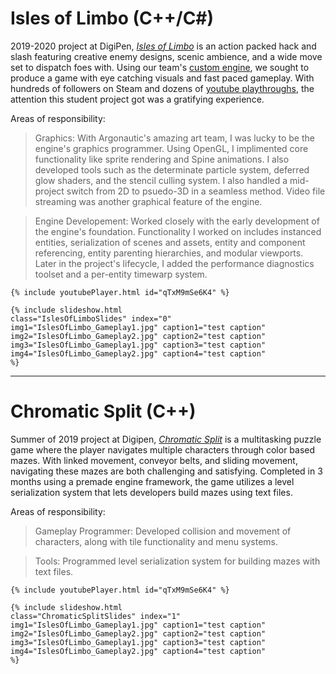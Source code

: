 # Isles of Limbo (C++/C#)

2019-2020 project at DigiPen, [_Isles of Limbo_](https://store.steampowered.com/app/1389260/Isles_of_Limbo/) is an action packed hack and slash featuring creative enemy designs, scenic ambience, and a wide move set to dispatch foes with. Using our team's [custom engine](), we sought to produce a game with eye catching visuals and fast paced gameplay. With hundreds of followers on Steam and dozens of [youtube playthroughs](https://www.youtube.com/results?search_query=isles+of+limbo), the attention this student project got was a gratifying experience.

Areas of responsibility:

> Graphics: With Argonautic's amazing art team, I was lucky to be the engine's graphics programmer. Using OpenGL, I implimented core functionality like sprite rendering and Spine animations. I also developed tools such as the determinate particle system, deferred glow shaders, and the stencil culling system. I also handled a mid-project switch from 2D to psuedo-3D in a seamless method. Video file streaming was another graphical feature of the engine.

> Engine Developement: Worked closely with the early development of the engine's foundation. Functionality I worked on includes instanced entities, serialization of scenes and assets, entity and component referencing, entity parenting hierarchies, and modular viewports. Later in the project's lifecycle, I added the performance diagnostics toolset and a per-entity timewarp system.

<div class="aspect-ratio">

    {% include youtubePlayer.html id="qTxM9mSe6K4" %}

    {% include slideshow.html 
    class="IslesOfLimboSlides" index="0"
    img1="IslesOfLimbo_Gameplay1.jpg" caption1="test caption"
    img2="IslesOfLimbo_Gameplay2.jpg" caption2="test caption"
    img3="IslesOfLimbo_Gameplay1.jpg" caption3="test caption"
    img4="IslesOfLimbo_Gameplay2.jpg" caption4="test caption"
    %}

</div>

<p></p>
<hr>

# Chromatic Split (C++)

Summer of 2019 project at Digipen, [_Chromatic Split_]() is a multitasking puzzle game where the player navigates multiple characters through color based mazes. With linked movement, conveyor belts, and sliding movement, navigating these mazes are both challenging and satisfying. Completed in 3 months using a premade engine framework, the game utilizes a level serialization system that lets developers build mazes using text files.

Areas of responsibility:

> Gameplay Programmer: Developed collision and movement of characters, along with tile functionality and menu systems.

> Tools: Programmed level serialization system for building mazes with text files.

<div class="aspect-ratio">

    {% include youtubePlayer.html id="qTxM9mSe6K4" %}

    {% include slideshow.html
    class="ChromaticSplitSlides" index="1"
    img1="IslesOfLimbo_Gameplay1.jpg" caption1="test caption"
    img2="IslesOfLimbo_Gameplay2.jpg" caption2="test caption"
    img3="IslesOfLimbo_Gameplay1.jpg" caption3="test caption"
    img4="IslesOfLimbo_Gameplay2.jpg" caption4="test caption"
    %}

</div>
<p></p>

<script>
    var slideIndex = [1,1];
    var slideId = ["IslesOfLimboSlides", "ChromaticSplitSlides"]
    showSlides(1, 0);
    showSlides(1, 1);


    function plusSlides(n, no) {
      showSlides(slideIndex[no] += n, no);
    }
    
    function showSlides(n, no) {
      var i;
      var x = document.getElementsByClassName(slideId[no]);
      if (n > x.length) {slideIndex[no] = 1}    
      if (n < 1) {slideIndex[no] = x.length}
      for (i = 0; i < x.length; i++) {
         x[i].style.display = "none";  
      }
      x[slideIndex[no]-1].style.display = "block";  
    }
</script>
    